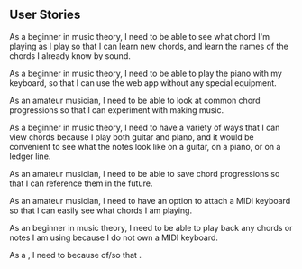 ## User Stories

As a beginner in music theory, I need to be able to see what chord I'm playing as I play so that I can learn new chords, and learn the names of the chords I already know by sound.

As a beginner in music theory, I need to be able to play the piano with my keyboard, so that I can use the web app without any special equipment.

As an amateur musician, I need to be able to look at common chord progressions so that I can experiment with making music.

As a beginner in music theory, I need to have a variety of ways that I can view chords because I play both guitar and piano, and it would be convenient to see what the notes look like on a guitar, on a piano, or on a ledger line.

As an amateur musician, I need to be able to save chord progressions so that I can reference them in the future.

As an amateur musician, I need to have an option to attach a MIDI keyboard so that I can easily see what chords I am playing.

As an beginner in music theory, I need to be able to play back any chords or notes I am using because I do not own a MIDI keyboard.

As a <user role>, I need to <feature needed> because of/so that <benefit>.
